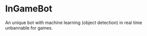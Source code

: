 # InGameBot
An unique bot with machine learning (object detection) in real time unbannable for games.
